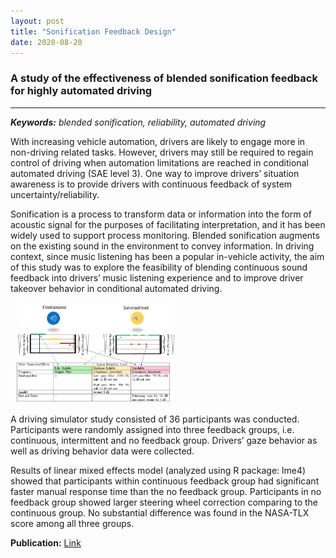 ```yaml
---
layout: post
title: "Sonification Feedback Design"
date: 2020-08-20
---
```


### A study of the effectiveness of blended sonification feedback for highly automated driving 

---

***Keywords:*** *blended sonification, reliability, automated driving*

With increasing vehicle automation, drivers are likely to engage more in non-driving related tasks. However, drivers may still be required to regain control of driving when automation limitations are reached in conditional automated driving (SAE level 3). One way to improve drivers’ situation awareness is to provide drivers with continuous feedback of system uncertainty/reliability.  

Sonification is a process to transform data or information into the form of acoustic signal for the purposes of facilitating interpretation, and it has been widely used to support process monitoring. Blended sonification augments on the existing sound in the environment to convey information. In driving context, since music listening has been a popular in-vehicle activity, the aim of this study was to explore the feasibility of blending continuous sound feedback into drivers’ music listening experience and to improve driver takeover behavior in conditional automated driving.  

<img src="/public/images/Design_method.png"  style="margin: 0px -5px 0px 10px; width: 50%; height: 50%;" />  

A driving simulator study consisted of 36 participants was conducted. Participants were randomly assigned into three feedback groups, i.e. continuous, intermittent and no feedback group. Drivers’ gaze behavior as well as driving behavior data were collected.  

Results of linear mixed effects model (analyzed using R package: lme4) showed that participants within continuous feedback group had significant faster manual response time than the no feedback group. Participants in no feedback group showed larger steering wheel correction comparing to the continuous group. No substantial difference was found in the NASA-TLX score among all three groups.  
  
**Publication:** [Link](https://www.sciencedirect.com/science/article/pii/S1071581920301208)




 